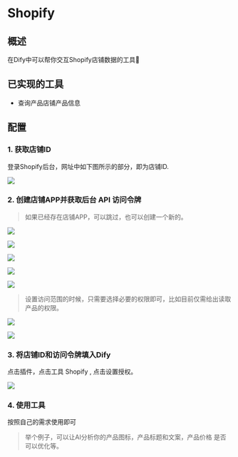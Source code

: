 # Shopify

## 概述

在Dify中可以帮你交互Shopify店铺数据的工具🔧

## 已实现的工具
  
  - 查询产品店铺产品信息

## 配置

### 1. 获取店铺ID

登录Shopify后台，网址中如下图所示的部分，即为店铺ID.

![](./_assets/screenshots/store_id.png)

### 2. 创建店铺APP并获取后台 API 访问令牌

> 如果已经存在店铺APP，可以跳过，也可以创建一个新的。

![](./_assets/screenshots/app_1.png)

![](./_assets/screenshots/app_2.png)

![](./_assets/screenshots/app_3.png)

![](./_assets/screenshots/app_4.png)

![](./_assets/screenshots/app_5.png)

> 设置访问范围的时候，只需要选择必要的权限即可，比如目前仅需给出读取产品的权限。

![](./_assets/screenshots/app_6.png)

![](./_assets/screenshots/app_7.png)

### 3. 将店铺ID和访问令牌填入Dify

点击插件，点击工具 Shopify , 点击设置授权。

![](./_assets/screenshots/auth.png)

### 4. 使用工具

按照自己的需求使用即可

> 举个例子，可以让AI分析你的产品图标，产品标题和文案，产品价格 是否可以优化等。
